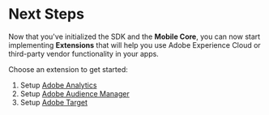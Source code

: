 # Next Steps

Now that you've initialized the SDK and the **Mobile Core**, you can now start implementing **Extensions** that will help you use Adobe Experience Cloud or third-party vendor functionality in your apps.

Choose an extension to get started:

1. Setup [Adobe Analytics](../mobile-extensions/adobe-analytics/)
2. Setup [Adobe Audience Manager](../mobile-extensions/adobe-audience-manager/)
3. Setup [Adobe Target](../mobile-extensions/adobe-target/)

